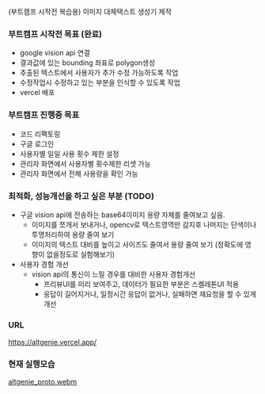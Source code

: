(부트캠프 시작전 복습용) 이미지 대체택스트 생성기 제작

### 부트캠프 시작전 목표 (완료)
- google vision api 연결
- 결과값에 있는 bounding 좌표로 polygon생성
- 추출된 텍스트에서 사용자가 추가 수정 가능하도록 작업
- 수정작업시 수정하고 있는 부분을 인식할 수 있도록 작업
- vercel 배포

### 부트캠프 진행중 목표
- 코드 리팩토링
- 구글 로그인
- 사용자별 일일 사용 횟수 제한 설정
- 관리자 화면에서 사용자별 횟수제한 리셋 가능
- 관리자 화면에서 전체 사용량을 확인 가능

### 최적화, 성능개선을 하고 싶은 부분 (TODO)
- 구글 vision api에 전송하는 base64이미지 용량 자체를 줄여보고 싶음. 
  - 이미지를 쪼개서 보내거나, opencv로 텍스트영역만 감지후 나머지는 단색이나 투명처리하여 용량 줄여 보기
  - 이미지의 텍스트 대비를 높이고 사이즈도 줄여서 용량 줄여 보기 (정확도에 영향이 없을정도로 실험해보기)
- 사용자 경험 개선
  - vision api의 통신이 느릴 경우를 대비한 사용자 경험개선
    - 프리뷰UI를 미리 보여주고, 데이터가 필요한 부분은 스켈레톤UI 적용
    - 응답이 길어지거나, 일정시간 응답이 없거나, 실패하면 재요청을 할 수 있게 개선   
  

### URL
https://altgenie.vercel.app/

### 현재 실행모습
[altgenie_proto.webm](https://github.com/user-attachments/assets/b0f4df73-0751-405d-b469-b187606c1b8a)

